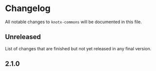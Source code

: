 # Changelog
All notable changes to `knotx-commons` will be documented in this file.

## Unreleased
List of changes that are finished but not yet released in any final version.

## 2.1.0
